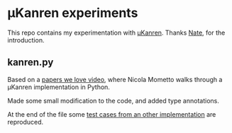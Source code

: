 # µKanren experiments
This repo contains my experimentation with [µKanren](http://webyrd.net/scheme-2013/papers/HemannMuKanren2013.pdf). Thanks [Nate](https://github.com/ncatelli), for the introduction.


## kanren.py
Based on a [papers we love video](https://youtu.be/Dm7_DiNxFNk), where Nicola Mometto walks through a µKanren implementation in Python.

Made some small modification to the code, and added type annotations.

At the end of the file some [test cases from an other implementation](https://github.com/pythological/kanren/blob/main/tests/test_facts.py) are reproduced.
